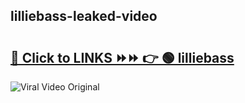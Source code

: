 
 ## lilliebass-leaked-video 

# <h2><a href="https://clipsfans.com/lilliebass&ref=git">🔗 Click to LINKS ⏩⏩ 👉 🟢 lilliebass </a></h2>

<a href="https://clipsfans.com/lilliebass&ref=git" rel="nofollow" data-target="animated-image.originalLink"><img src="https://i.ibb.co.com/xMMVF88/686577567.gif" alt="Viral Video Original" style="max-width: 100%; display: inline-block;" data-target="animated-image.originalImage"></a>
